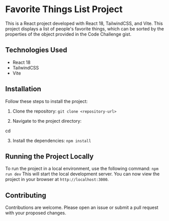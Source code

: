 # Favorite Things List Project

This is a React project developed with React 18, TailwindCSS, and Vite. This project displays a list of people's favorite things, which can be sorted by the properties of the object provided in the Code Challenge gist.



## Technologies Used

- React 18
- TailwindCSS
- Vite

## Installation

Follow these steps to install the project:

1. Clone the repository:
``
git clone <repository-url>
``

2. Navigate to the project directory:

cd <project-directory>

3. Install the dependencies:
``
npm install
``

## Running the Project Locally

To run the project in a local environment, use the following command:
``
npm run dev
``
This will start the local development server. You can now view the project in your browser at `http://localhost:3000`.


## Contributing

Contributions are welcome. Please open an issue or submit a pull request with your proposed changes.
